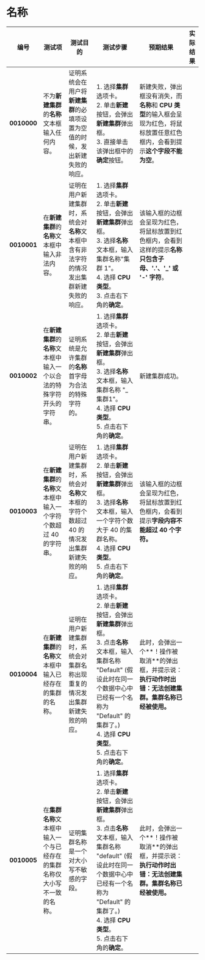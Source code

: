 # 名称

| **编号** | **测试项** | **测试目的** | **测试步骤** | **预期结果** | **实际结果** | 
|--------- | ---------- | ------------ | ------------ | ------------ | ------------ |
| **0010000** | 不为**新建集群**的**名称**文本框输入任何内容。 | 证明系统会在用户将**新建集群**的必填项设置为空值的时候，发出新建失败的响应。 | 1. 选择**集群**选项卡。<br/>2. 单击**新建**按钮，会弹出**新建集群**弹出框。<br/>3. 直接单击该弹出框中的**确定**按钮。 | 新建失败，弹出框没有消失，而**名称**和 **CPU 类型**的输入框会呈现为红色，将鼠标放置任意红色框内，会看到提示**这个字段不能为空**。 |   |
| **0010001** | 在**新建集群**的**名称**文本框中输入非法内容。 | 证明在用户新建集群时，系统会对**名称**文本框中含有非法字符的情况发出集群新建失败的响应。 | 1. 选择**集群**选项卡。<br/>2. 单击**新建**按钮，会弹出**新建集群**弹出框。<br/>3. 选择**名称**文本框，输入集群名称"集群 1"。<br/>4. 选择 **CPU 类型**。<br/>3. 点击右下角的**确定**。 | 该输入框的边框会呈现为红色，将鼠标放置到红色框内，会看到这样的提示**名称只包含子母、'.'、'_' 或 '-' 字符**。 |   |
| **0010002** | 在**新建集群**的**名称**文本框中输入一个以合法的特殊字符开头的字符串。 | 证明系统是允许集群的**名称**首字母为合法的特殊字符的。 | 1. 选择**集群**选项卡。<br/>2. 单击**新建**按钮，会弹出**新建集群**弹出框。<br/>3. 选择**名称**文本框，输入集群名称 "_集群1"。<br/>4. 选择 **CPU 类型**。<br/>5. 点击右下角的**确定**。 | 新建集群成功。 |  |
| **0010003** | 在**新建集群**的**名称**文本框中输入一个字符个数超过 40 的字符串。 | 证明在用户新建集群时，系统会对**名称**文本框的字符个数超过 40 的情况发出集群新建失败的响应。 | 1. 选择**集群**选项卡。<br/>2. 单击**新建**按钮，会弹出**新建集群**弹出框。<br/>3. 选择**名称**文本框，输入一个字符个数大于 40 的集群名称。<br/>4. 选择 **CPU 类型**。<br/>5. 点击右下角的**确定**。 | 该输入框的边框会呈现为红色，将鼠标放置到红色框内，会看到提示**字段内容不能超过 40 个字符。** |   |
| **0010004** | 在**新建集群**的**名称**文本框中输入已经存在的集群的名称。 | 证明在用户新建集群时，系统会对集群名称出现重复的情况发出集群新建失败的响应。 | 1. 选择**集群**选项卡。<br/>2. 单击**新建**按钮，会弹出**新建集群**弹出框。<br/>3. 点击**名称**文本框，输入集群名称 "Default" (假设此时在同一个数据中心中已经有一个名称为 "Default" 的集群了。)<br/>4. 选择 **CPU 类型**。<br/>5. 点击右下角的**确定**。 | 此时，会弹出一个**！操作被取消**的弹出框，并提示说：**执行动作时出错：无法创建集群。集群名称已经被使用。**  |   |
| **0010005** | 在**集群名称**文本框中输入一个与已经存在的集群名称仅大小写不一致的名称。 | 证明集群名称是一个对大小写不敏感的字段。 | 1. 选择**集群**选项卡。<br/>2. 单击**新建**按钮，会弹出**新建集群**弹出框。<br/>3. 点击**名称**文本框，输入集群名称 "default" (假设此时在同一个数据中心中已经有一个名称为 "Default" 的集群了。)<br/>4. 选择 **CPU 类型**。<br/>5. 点击右下角的**确定**。 | 此时，会弹出一个**！操作被取消**的弹出框，并提示说：**执行动作时出错：无法创建集群。集群名称已经被使用。**  |   |

